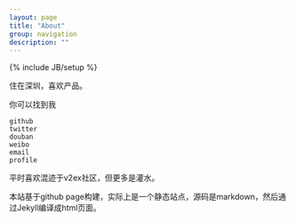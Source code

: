 ```yaml
---
layout: page
title: "About"
group: navigation
description: ""
---
```

{% include JB/setup %}

住在深圳，喜欢产品。

你可以找到我

    github
    twitter
    douban
    weibo
    email
    profile


平时喜欢混迹于v2ex社区，但更多是灌水。

本站基于github page构建，实际上是一个静态站点，源码是markdown，然后通过Jekyll编译成html页面。
